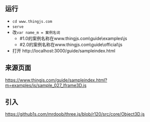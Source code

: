 ## 运行
- `cd www.thingjs.com`
- `serve`
- 改`var name_m = 案例名词` 
    - #1.0的案例名称在www.thingjs.com\guide\examples\js
    - #2.0的案例名称在www.thingjs.com\guide\official\js
- 打开 http://localhost:3000/guide/sampleindex.html



## 来源页面
https://www.thingjs.com/guide/sampleindex.html?m=examples/js/sample_027_Iframe3D.js

## 引入
https://github1s.com/mrdoob/three.js/blob/r120/src/core/Object3D.js